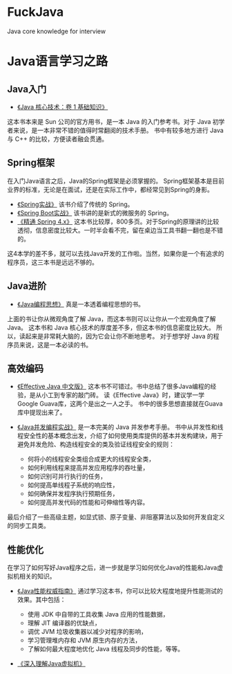 # FuckJava
Java core knowledge for interview

# Java语言学习之路
## Java入门
- [《Java 核心技术：卷 1 基础知识》](https://s.click.taobao.com/McEa6Lw)

这本书本来是 Sun 公司的官方用书，是一本 Java 的入门参考书。对于 Java 初学者来说，是一本非常不错的值得时常翻阅的技术手册。
书中有较多地方进行 Java 与 C++ 的比较，方便读者融会贯通。

## Spring框架

在入门Java语言之后，Java的Spring框架是必须掌握的。
Spring框架基本是目前业界的标准，无论是在面试，还是在实际工作中，都经常见到Spring的身影。

- [《Spring实战》](https://s.click.taobao.com/i83a6Lw) 该书介绍了传统的 Spring。
- [《Spring Boot实战》](https://s.click.taobao.com/lqNZ6Lw) 该书讲的是新式的微服务的 Spring。
- [《精通 Spring 4.x》](https://s.click.taobao.com/h1HV6Lw) 这本书比较厚，800多页。对于Spring的原理讲的比较透彻，信息密度比较大。一时半会看不完，留在桌边当工具书翻一翻也是不错的。

这4本学的差不多，就可以去找Java开发的工作啦。当然，如果你是一个有追求的程序员，这三本书是远远不够的。


## Java进阶
- [《Java编程思想》](https://s.click.taobao.com/vFNU6Lw) 真是一本透着编程思想的书。

上面的书让你从微观角度了解 Java，而这本书则可以让你从一个宏观角度了解 Java。 
这本书和 Java 核心技术的厚度差不多，但这本书的信息密度比较大。
所以，读起来是非常耗大脑的，因为它会让你不断地思考。
对于想学好 Java 的程序员来说，这是一本必读的书。


## 高效编码
- [《Effective Java 中文版》](https://s.click.taobao.com/WWiX6Lw) 
这本书不可错过。书中总结了很多Java编程的经验，是从小工到专家的敲门砖。
读《Effective Java》时，建议学一学Google Guava库，这两个是出之一人之手。
书中的很多思想直接就在Guava库中提现出来了。

- [《Java并发编程实战》](https://s.click.taobao.com/6hKX6Lw) 是一本完美的 Java 并发参考手册。
书中从并发性和线程安全性的基本概念出发，介绍了如何使用类库提供的基本并发构建块，用于避免并发危险、构造线程安全的类及验证线程安全的规则：
    - 何将小的线程安全类组合成更大的线程安全类，
    - 如何利用线程来提高并发应用程序的吞吐量，
    - 如何识别可并行执行的任务，
    - 如何提高单线程子系统的响应性，
    - 如何确保并发程序执行预期任务，
    - 如何提高并发代码的性能和可伸缩性等内容。
    
最后介绍了一些高级主题，如显式锁、原子变量、非阻塞算法以及如何开发自定义的同步工具类。


## 性能优化
在学习了如何写好Java程序之后，进一步就是学习如何优化Java的性能和Java虚拟机相关的知识。

- [《Java性能权威指南》](https://s.click.taobao.com/1LMW6Lw)
通过学习这本书，你可以比较大程度地提升性能测试的效果。其中包括：
    - 使用 JDK 中自带的工具收集 Java 应用的性能数据，
    - 理解 JIT 编译器的优缺点，
    - 调优 JVM 垃圾收集器以减少对程序的影响，
    - 学习管理堆内存和 JVM 原生内存的方法，
    - 了解如何最大程度地优化 Java 线程及同步的性能，等等。

- [《深入理解Java虚拟机》](https://s.click.taobao.com/aZ0W6Lw)
